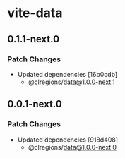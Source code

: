 # vite-data

## 0.1.1-next.0

### Patch Changes

- Updated dependencies [16b0cdb]
  - @clregions/data@1.0.0-next.1

## 0.0.1-next.0

### Patch Changes

- Updated dependencies [918d408]
  - @clregions/data@1.0.0-next.0
